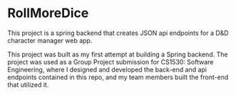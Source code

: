 # RollMoreDice

This project is a spring backend that creates JSON api endpoints for a D&D character manager web app. 

This project was built as my first attempt at building a Spring backend. The project was used as a Group Project submission for CS1530: Software Engineering, where I designed and developed the back-end and api endpoints contained in this repo, and my team members built the front-end that utilized it. 
